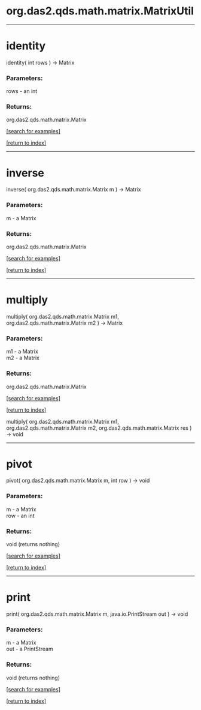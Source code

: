 # org.das2.qds.math.matrix.MatrixUtil



***
<a name="identity"></a>
# identity
identity( int rows ) &rarr; Matrix



### Parameters:
rows - an int

### Returns:
org.das2.qds.math.matrix.Matrix


<a href="https://github.com/autoplot/dev/search?q=identity&unscoped_q=identity">[search for examples]</a>

<a href="https://github.com/autoplot/documentation/blob/master/javadoc/index-all.md">[return to index]</a>

***
<a name="inverse"></a>
# inverse
inverse( org.das2.qds.math.matrix.Matrix m ) &rarr; Matrix



### Parameters:
m - a Matrix

### Returns:
org.das2.qds.math.matrix.Matrix


<a href="https://github.com/autoplot/dev/search?q=inverse&unscoped_q=inverse">[search for examples]</a>

<a href="https://github.com/autoplot/documentation/blob/master/javadoc/index-all.md">[return to index]</a>

***
<a name="multiply"></a>
# multiply
multiply( org.das2.qds.math.matrix.Matrix m1, org.das2.qds.math.matrix.Matrix m2 ) &rarr; Matrix



### Parameters:
m1 - a Matrix
<br>m2 - a Matrix

### Returns:
org.das2.qds.math.matrix.Matrix


<a href="https://github.com/autoplot/dev/search?q=multiply&unscoped_q=multiply">[search for examples]</a>

<a href="https://github.com/autoplot/documentation/blob/master/javadoc/index-all.md">[return to index]</a>

multiply( org.das2.qds.math.matrix.Matrix m1, org.das2.qds.math.matrix.Matrix m2, org.das2.qds.math.matrix.Matrix res ) &rarr; void<br>
***
<a name="pivot"></a>
# pivot
pivot( org.das2.qds.math.matrix.Matrix m, int row ) &rarr; void



### Parameters:
m - a Matrix
<br>row - an int

### Returns:
void (returns nothing)


<a href="https://github.com/autoplot/dev/search?q=pivot&unscoped_q=pivot">[search for examples]</a>

<a href="https://github.com/autoplot/documentation/blob/master/javadoc/index-all.md">[return to index]</a>

***
<a name="print"></a>
# print
print( org.das2.qds.math.matrix.Matrix m, java.io.PrintStream out ) &rarr; void



### Parameters:
m - a Matrix
<br>out - a PrintStream

### Returns:
void (returns nothing)


<a href="https://github.com/autoplot/dev/search?q=print&unscoped_q=print">[search for examples]</a>

<a href="https://github.com/autoplot/documentation/blob/master/javadoc/index-all.md">[return to index]</a>

